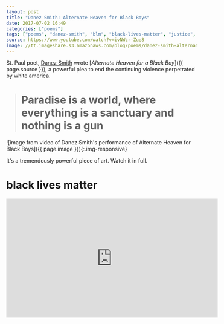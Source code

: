 ```yaml
---
layout: post
title: "Danez Smith: Alternate Heaven for Black Boys"
date: 2017-07-02 16:49
categories: ["poems"]
tags: ["poems", "danez-smith", "blm", "black-lives-matter", "justice", "speech"]
source: https://www.youtube.com/watch?v=ivNWzr-Zue8
image: //tt.imageshare.s3.amazonaws.com/blog/poems/danez-smith-alternate-heavevn-for-black-boys.jpg
---
```


St. Paul poet, [Danez Smith](http://www.danezsmithpoet.com/) wrote
[_Alternate Heaven for a Black Boy_]({{ page.source }}), a powerful
plea to end the continuing violence perpetrated by white america.

> # Paradise is a world, where everything is a sanctuary and nothing is a gun

![image from video of Danez Smith's performance of Alternate Heaven
for Black Boys]({{ page.image }}){:.img-responsive}


It's a tremendously powerful piece of art. Watch it in full.

# black lives matter


<iframe width="560" height="315"
src="https://www.youtube.com/embed/ivNWzr-Zue8?rel=0" frameborder="0"
allowfullscreen></iframe>
